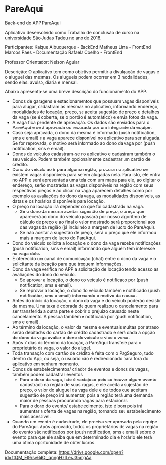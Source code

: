 # PareAqui

Back-end do APP PareAqui

Aplicativo desenvolvido como Trabalho de conclusão de curso na universidade São Judas Tadeu no ano de 2018.

Participantes:
Kaique Albuquerque - BackEnd
Matheus Lima - FrontEnd
Marcos Paes - Documentação
Rafaela Coelho - FrontEnd

Professor Orientador:
Nelson Aguiar

Descrição:
O aplicativo tem como objetivo permitir a divulgação de vagas e o aluguel das mesmas. Os alugueis podem ocorrer em 3 modalidades, sendo elas: avulso, diaria e mensal. 

Abaixo apresenta-se uma breve descrição do funcionamento do APP.

  - Donos de garagens e estacionamentos que possuam vagas disponiveis para alugar, cadastram as mesmas no aplicativo, informando endereço, modalidades de locação, preço, se aceita sugestão de preço e detalhes da vaga (se é coberta, se o portão é automático) e envia fotos da vaga.
  - A vaga fica pendente de aprovação. Os dados são enviados para o PareAqui e será aprovada ou recusada por um integrante da equipe. 
  - Caso seja aprovada, o dono da mesma é informado (push notification, sms e email) e a vaga aparece disponível no aplicativo para ser alugada. Se for reprovada, o motivo será informado ao dono da vaga por (push notification, sms e email).
  - Donos de veículos cadastram-se no aplicativo e cadastram também o seu veículo. Podem também opcionalmente cadastrar um cartão de crédito.
  - Dono do veículo ao ir para alguma região, procura no aplicativo se existem vagas disponíveis para serem alugadas nela. Para isto, ele entra no APP e será apresentada uma tela com um mapa para ele, ao digitar o endereço, serão mostradas as vagas disponíveis na região com seus respectivos preços e ao clicar na vaga aparecem detalhes como por exemplo as avaliações do dono da vaga, as modalidades disponíveis, as datas e os horários disponíveis para locação.
  - O preço na locação irá depender do que foi cadastrado na vaga. 
    * Se o dono da mesma aceitar sugestão de preço, o preço que aparecerá ao dono do veículo passará por nosso algoritmo de cálculo de preço e ao final o valor mostrado será proporcional aos das vagas da região (já incluindo a margem de lucro do PareAqui). 
    * Se não aceitar a sugestão de preço, será o preço que ele informou mais a margem de lucro do PareAqui.
  - Dono do veículo solicita a locação e o dono da vaga recebe notificações (push notification, sms e email) informando que alguém tem interesse na vaga dele.
  - É oferecido um canal de comunicação (chat) entre o dono da vaga e o solicitante da locação para que troquem informações.
  - Dono da vaga verifica no APP a solicitação de locação tendo acesso as avaliações do dono do veículo. 
    * Se aprovar a locação, o dono do veículo é notificado por (push notification, sms e email).
    * Se reprovar a locação, o dono do veículo também é notificado (push notification, sms e email) informando o motivo da recusa.
  - Antes do início da locação, o dono da vaga e do veículo poderão desistir da mesma. Uma taxa é cobrada de quem realizou o cancelamento para ser transferida a outra parte e cobrir o prejuizo causado neste cancelamento. A pessoa também é notificada por (push notification, sms e email).
  - Ao término da locação, o valor da mesma e eventuais multas por atraso serão debitadas do cartão de crédito cadastrado e será dada a opção do dono da vaga avaliar o dono do veículo e vice e versa.
  - Após 7 dias do término da locação, a PareAqui transfere para o proprietário da vaga, o valor do alugel.
  - Toda transação com cartão de crédito é feita com o PagSeguro, tudo dentro do App, ou seja, o usuário não é redirecionado para fora do aplicativo em nenhum momento.
  - Donos de estabelecimentos/ criador de eventos e donos de vagas, também podem cadastrar eventos. 
      * Para o dono da vaga, isto é vantajoso pois se houver algum evento cadastrado na região de suas vagas, e ele aceita a sujestão de preço, o valor do aluguel da vaga dele e de todos que aceitam sugestão de preço irá aumentar, pois a região terá uma demanda maior de pessoas procurando vagas para estacionar. 
      * Para o dono do evento/ estabelecimento, isto é bom pois irá aumentar a oferta de vagas na região, tornando seu estabelecimento mais acessivel.
  - Quando um evento é cadastrado, ele precisa ser aprovado pela equipe do PareAqui. Após aprovado, todos os proprietários de vagas na região do evento são notificados por (push notification, sms e email) sobre o evento para que ele saiba que em determinado dia e horário ele terá uma ótima oportunidade de obter lucros.
  
Documentação completa:
https://drive.google.com/open?id=1tQM_El9rsy6dOl_qnngHzlLerJ35mgAa
